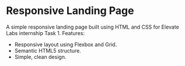 # Responsive Landing Page
A simple responsive landing page built using HTML and CSS for Elevate Labs internship Task 1.
Features:
- Responsive layout using Flexbox and Grid.
- Semantic HTML5 structure.
- Simple, clean design.

